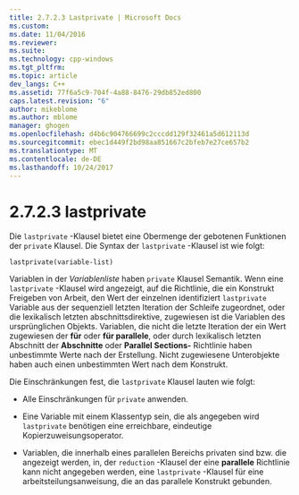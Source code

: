 ```yaml
---
title: 2.7.2.3 Lastprivate | Microsoft Docs
ms.custom: 
ms.date: 11/04/2016
ms.reviewer: 
ms.suite: 
ms.technology: cpp-windows
ms.tgt_pltfrm: 
ms.topic: article
dev_langs: C++
ms.assetid: 77f6a5c9-704f-4a88-8476-29db852ed800
caps.latest.revision: "6"
author: mikeblome
ms.author: mblome
manager: ghogen
ms.openlocfilehash: d4b6c904766699c2cccdd129f32461a5d612113d
ms.sourcegitcommit: ebec1d449f2bd98aa851667c2bfeb7e27ce657b2
ms.translationtype: MT
ms.contentlocale: de-DE
ms.lasthandoff: 10/24/2017
---
```

# <a name="2723-lastprivate"></a>2.7.2.3 lastprivate
Die `lastprivate` -Klausel bietet eine Obermenge der gebotenen Funktionen der `private` Klausel. Die Syntax der `lastprivate` -Klausel ist wie folgt:  
  
```  
lastprivate(variable-list)  
```  
  
 Variablen in der *Variablenliste* haben `private` Klausel Semantik. Wenn eine `lastprivate` -Klausel wird angezeigt, auf die Richtlinie, die ein Konstrukt Freigeben von Arbeit, den Wert der einzelnen identifiziert `lastprivate` Variable aus der sequenziell letzten Iteration der Schleife zugeordnet, oder die lexikalisch letzten abschnittsdirektive, zugewiesen ist die Variablen des ursprünglichen Objekts. Variablen, die nicht die letzte Iteration der ein Wert zugewiesen der **für** oder **für parallele**, oder durch lexikalisch letzten Abschnitt der **Abschnitte** oder  **Parallel Sections-** Richtlinie haben unbestimmte Werte nach der Erstellung. Nicht zugewiesene Unterobjekte haben auch einen unbestimmten Wert nach dem Konstrukt.  
  
 Die Einschränkungen fest, die `lastprivate` Klausel lauten wie folgt:  
  
-   Alle Einschränkungen für `private` anwenden.  
  
-   Eine Variable mit einem Klassentyp sein, die als angegeben wird `lastprivate` benötigen eine erreichbare, eindeutige Kopierzuweisungsoperator.  
  
-   Variablen, die innerhalb eines parallelen Bereichs privaten sind bzw. die angezeigt werden, in, der `reduction` -Klausel der eine **parallele** Richtlinie kann nicht angegeben werden, eine `lastprivate` -Klausel für eine arbeitsteilungsanweisung, die an das parallele Konstrukt gebunden.